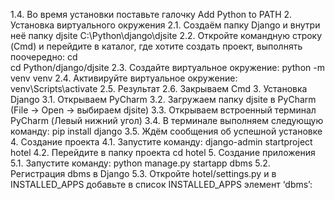 1.4. Во время установки поставьте галочку Add Python to PATH
2. Установка виртуального окружения
2.1. Создаём папку Django и внутри неё папку djsite
C:\Python\django\djsite
2.2. Откройте командную строку (Cmd) и перейдите в каталог, где хотите создать проект, выполнять поочередно:
cd \
cd Python/django/djsite
2.3. Создайте виртуальное окружение:
python -m venv venv
2.4. Активируйте виртуальное окружение:
venv\Scripts\activate
2.5. Результат
2.6. Закрываем Cmd
3. Установка Django
3.1. Открываем PyCharm
3.2. Загружаем папку djsite в PyCharm (File → Open → выбираем djsite)
3.3. Открываем встроенный терминал PyCharm (Левый нижний угол)
3.4. В терминале выполняем следующую команду: 
pip install django
3.5.  Ждём сообщения об успешной установке
4. Создание проекта
4.1. Запустите команду:
django-admin startproject hotel
4.2. Перейдите в папку проекта
cd hotel
5. Создание приложения
5.1. Запустите команду:
python manage.py startapp dbms
5.2. Регистрация dbms в Django
5.3. Откройте hotel/settings.py и в INSTALLED_APPS добавьте в список INSTALLED_APPS элемент ‘dbms’:
